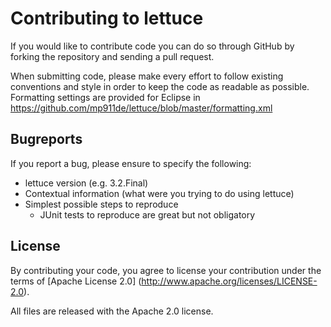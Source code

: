 # Contributing to lettuce

If you would like to contribute code you can do so through GitHub by forking the repository and sending a pull request.

When submitting code, please make every effort to follow existing conventions and style in order to keep the code as readable as possible.
Formatting settings are provided for Eclipse in https://github.com/mp911de/lettuce/blob/master/formatting.xml

## Bugreports

If you report a bug, please ensure to specify the following:

* lettuce version (e.g. 3.2.Final)
* Contextual information (what were you trying to do using lettuce)
* Simplest possible steps to reproduce
   * JUnit tests to reproduce are great but not obligatory

## License

By contributing your code, you agree to license your contribution under the terms of [Apache License 2.0] (http://www.apache.org/licenses/LICENSE-2.0).

All files are released with the Apache 2.0 license.